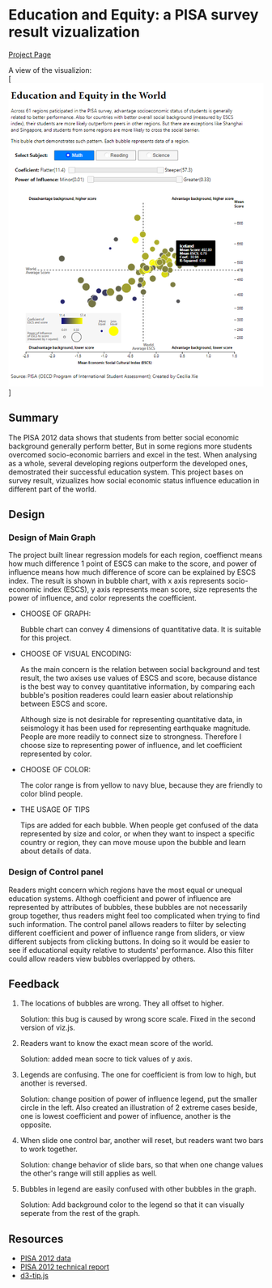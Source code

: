 # Education and Equity: a PISA survey result vizualization
[Project Page](http://ceciliaxie.info/wp-content/frames/pisa/index.html "Education and Equity")

A view of the visualizion:    
[![](https://github.com/Cecilia-x/PISA-visualization/raw/master/pic.PNG)]

## Summary
The PISA 2012 data shows that students from better social economic background generally perform better,
But in some regions more students overcomed socio-economic barriers and excel in the test.
When analysing as a whole, several developing regions outperform the developed ones, demostrated their successful education system.
This project bases on survey result, vizualizes how social economic status 
influence education in different part of the world.

## Design

### Design of Main Graph

The project built linear regression models for each region, coeffienct means how much difference 1 point of ESCS can make to the score, and power of influence means how much difference of score can be explained by ESCS index. The result is shown in bubble chart, with x axis represents socio-economic index (ESCS), y axis represents mean score, size represents the power of influence, and color represents the coefficient.

* CHOOSE OF GRAPH: 

    Bubble chart can convey 4 dimensions of quantitative data. It is suitable for this project.

* CHOOSE OF VISUAL ENCODING:

    As the main concern is the relation between social background and test result, the two axises use values of ESCS and score, because distance is the best way to convey quantitative information, by comparing each bubble's position readeres could learn easier about relationship between ESCS and score. 

    Although size is not desirable for representing quantitative data, in seismology it has been used for representing earthquake magnitude. People are more readily to connect size to strongness. Therefore I choose size to representing power of influence, and let coefficient represented by color. 

* CHOOSE OF COLOR:

    The color range is from yellow to navy blue, because they are friendly to color blind people.

* THE USAGE OF TIPS

    Tips are added for each bubble. When people get confused of the data represented by size and color, or when they want to inspect a specific country or region, they can move mouse upon the bubble and learn about details of data.

### Design of Control panel

Readers might concern which regions have the most equal or unequal education systems. Althogh coefficient and power of influence are represented by attributes of bubbles, these bubbles are not necessarily group together, thus readers might feel 
too complicated when trying to find such information. The control panel allows readers to filter by selecting different coefficient and power of influence range from sliders, or view different subjects from clicking buttons. In doing so it would be easier to see if educational equity relative to students' performance. Also this filter could allow readers view bubbles overlapped by others.

## Feedback
1. The locations of bubbles are wrong. They all offset to higher.

    Solution: this bug is caused by wrong score scale. Fixed in the second version of viz.js.

2. Readers want to know the exact mean score of the world.

    Solution: added mean socre to tick values of y axis.
    
3. Legends are confusing. The one for coefficient is from low to high, but another is reversed.

    Solution: change position of power of influence legend, put the smaller circle in the left. Also created an illustration of 2 extreme cases beside, one is lowest coefficient and power of influence, another is the opposite.

4. When slide one control bar, another will reset, but readers want two bars to work together.

    Solution: change behavior of slide bars, so that when one change values the other's range will still applies as well.

5. Bubbles in legend are easily confused with other bubbles in the graph.

    Solution: Add background color to the legend so that it can visually seperate from the rest of the graph.

## Resources
* [PISA 2012 data](http://www.oecd.org/pisa/data/pisa2012database-downloadabledata.htm)
* [PISA 2012 technical report](http://www.oecd.org/pisa/pisaproducts/pisa2012technicalreport.htm)
* [d3-tip.js](https://github.com/Caged/d3-tip)


